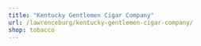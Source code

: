 ```yaml
---
title: "Kentucky Gentlemen Cigar Company"
url: /lawrenceburg/kentucky-gentlemen-cigar-company/
shop: tobacco
---
```

